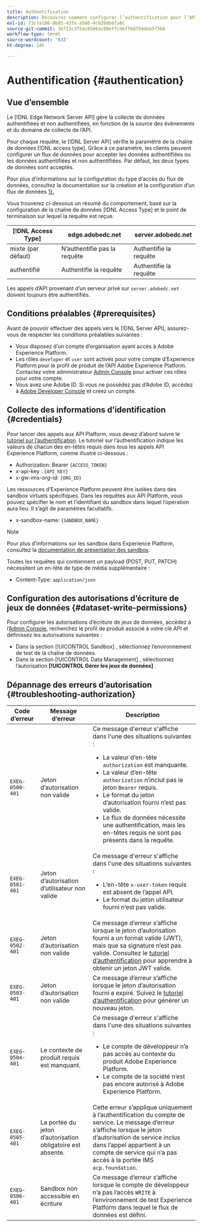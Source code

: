 ```yaml
---
title: Authentification
description: Découvrez comment configurer l’authentification pour l’API Adobe Experience Platform Edge Network Server.
exl-id: 73c7a186-9b85-43fe-a586-4c6260b6fa8c
source-git-commit: 3bf13c3f5ac0506ac88effc56ff68758deb5f566
workflow-type: tm+mt
source-wordcount: '633'
ht-degree: 24%

---
```


# Authentification {#authentication}

## Vue d’ensemble

Le [!DNL Edge Network Server API] gère la collecte de données authentifiées et non authentifiées, en fonction de la source des événements et du domaine de collecte de l’API.

Pour chaque requête, le [!DNL Server API] vérifie le paramètre de la chaîne de données [!DNL access type]. Grâce à ce paramètre, les clients peuvent configurer un flux de données pour accepter les données authentifiées ou les données authentifiées et non authentifiées. Par défaut, les deux types de données sont acceptés.

Pour plus d’informations sur la configuration du type d’accès du flux de données, consultez la documentation sur la création et la configuration d’un flux de données [1}.](../datastreams/overview.md#create)

Vous trouverez ci-dessous un résumé du comportement, basé sur la configuration de la chaîne de données [!DNL Access Type] et le point de terminaison sur lequel la requête est reçue.

| [!DNL Access Type] | edge.adobedc.net | server.adobedc.net |
|-----------------|-------------------------------|-----------------------|
| mixte (par défaut) | N’authentifie pas la requête | Authentifie la requête |
| authentifié | Authentifie la requête | Authentifie la requête |

Les appels d’API provenant d’un serveur privé sur `server.adobedc.net` doivent toujours être authentifiés.

## Conditions préalables {#prerequisites}

Avant de pouvoir effectuer des appels vers le [!DNL Server API], assurez-vous de respecter les conditions préalables suivantes :

* Vous disposez d’un compte d’organisation ayant accès à Adobe Experience Platform.
* Les rôles `developer` et `user` sont activés pour votre compte d’Experience Platform pour le profil de produit de l’API Adobe Experience Platform. Contactez votre administrateur [Admin Console](../access-control/home.md) pour activer ces rôles pour votre compte.
* Vous avez une Adobe ID. Si vous ne possédez pas d’Adobe ID, accédez à [Adobe Developer Console](https://developer.adobe.com/console) et créez un compte.

## Collecte des informations d’identification {#credentials}

Pour lancer des appels aux API Platform, vous devez d’abord suivre le [tutoriel sur l’authentification](../landing/api-authentication.md). Le tutoriel sur l’authentification indique les valeurs de chacun des en-têtes requis dans tous les appels API Experience Platform, comme illustré ci-dessous :

* Authorization: Bearer `{ACCESS_TOKEN}`
* x-api-key : `{API_KEY}`
* x-gw-ims-org-id: `{ORG_ID}`

Les ressources d’Experience Platform peuvent être isolées dans des sandbox virtuels spécifiques. Dans les requêtes aux API Platform, vous pouvez spécifier le nom et l’identifiant du sandbox dans lequel l’opération aura lieu. Il s’agit de paramètres facultatifs.

* x-sandbox-name: `{SANDBOX_NAME}`

>[!NOTE]
>
>Pour plus d’informations sur les sandbox dans Experience Platform, consultez la [documentation de présentation des sandbox](../sandboxes/home.md).

Toutes les requêtes qui contiennent un payload (POST, PUT, PATCH) nécessitent un en-tête de type de média supplémentaire :

* Content-Type: `application/json`

## Configuration des autorisations d’écriture de jeux de données {#dataset-write-permissions}

Pour configurer les autorisations d’écriture de jeux de données, accédez à l’[Admin Console](https://adminconsole.adobe.com), recherchez le profil de produit associé à votre clé API et définissez les autorisations suivantes :

* Dans la section [!UICONTROL Sandbox] , sélectionnez l’environnement de test de la chaîne de données.
* Dans la section [!UICONTROL Data Management] , sélectionnez l’autorisation **[!UICONTROL Gérer les jeux de données]** .

## Dépannage des erreurs d’autorisation {#troubleshooting-authorization}

| Code d’erreur | Message d’erreur | Description |
| --- | --- | --- |
| `EXEG-0500-401` | Jeton d’autorisation non valide | Ce message d&#39;erreur s&#39;affiche dans l&#39;une des situations suivantes :  <ul><li>La valeur d’en-tête `authorization` est manquante.</li><li>La valeur d’en-tête `authorization` n’inclut pas le jeton `Bearer` requis.</li><li>Le format du jeton d’autorisation fourni n’est pas valide.</li><li>Le flux de données nécessite une authentification, mais les en-têtes requis ne sont pas présents dans la requête.</li></ul> |
| `EXEG-0501-401` | Jeton d’autorisation d’utilisateur non valide | Ce message d&#39;erreur s&#39;affiche dans l&#39;une des situations suivantes : <ul><li>L’en-tête `x-user-token` requis est absent de l’appel API.</li><li>Le format du jeton utilisateur fourni n’est pas valide.</li></ul> |
| `EXEG-0502-401` | Jeton d’autorisation non valide | Ce message d’erreur s’affiche lorsque le jeton d’autorisation fourni a un format valide (JWT), mais que sa signature n’est pas valide. Consultez le [tutoriel d’authentification](../landing/api-authentication.md) pour apprendre à obtenir un jeton JWT valide. |
| `EXEG-0503-401` | Jeton d’autorisation non valide | Ce message d’erreur s’affiche lorsque le jeton d’autorisation fourni a expiré. Suivez le [tutoriel d’authentification](../landing/api-authentication.md) pour générer un nouveau jeton. |
| `EXEG-0504-401` | Le contexte de produit requis est manquant. | Ce message d&#39;erreur s&#39;affiche dans l&#39;une des situations suivantes :  <ul><li>Le compte de développeur n’a pas accès au contexte du produit Adobe Experience Platform.</li><li>Le compte de la société n’est pas encore autorisé à Adobe Experience Platform.</li></ul> |
| `EXEG-0505-401` | La portée du jeton d’autorisation obligatoire est absente. | Cette erreur s’applique uniquement à l’authentification du compte de service. Le message d’erreur s’affiche lorsque le jeton d’autorisation de service inclus dans l’appel appartient à un compte de service qui n’a pas accès à la portée IMS `acp.foundation`. |
| `EXEG-0506-401` | Sandbox non accessible en écriture | Ce message d’erreur s’affiche lorsque le compte de développeur n’a pas l’accès `WRITE` à l’environnement de test Experience Platform dans lequel le flux de données est défini. |
